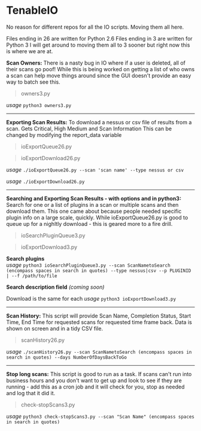 # TenableIO
No reason for different repos for all the IO scripts.  Moving them all here.

Files ending in 26 are written for Python 2.6 Files ending in 3 are written for Python 3  I will get around to moving them all to 3 sooner but right now this is where we are at.

**Scan Owners:**
There is a nasty bug in IO where if a user is deleted, all of their scans go poof!  While this is being worked on getting a list of who owns a scan can help move things around since the GUI doesn't provide an easy way to batch see this.

> owners3.py

*usage* `python3 owners3.py`

----

**Exporting Scan Results:**
To download a nessus or csv file of results from a scan. Gets Critical, High Medium and Scan Information This can be changed by modifying the report_data variable
> ioExportQueue26.py

> ioExportDownload26.py


*usage* `./ioExportQueue26.py --scan 'scan name' --type nessus or csv`

*usage* `./ioExportDownload26.py`

----

**Searching and Exporting Scan Results - with options and in python3:**
Search for one or a list of plugins in a scan or multiple scans and then download them.  This one came about because people needed specific plugin info on a large scale, quickly.  While ioExportQueue26.py is good to queue up for a nighltly download - this is geared more to a fire drill.

> ioSearchPluginQueue3.py

> ioExportDownload3.py

**Search plugins**  
*usage* `python3 ioSearchPluginQueue3.py --scan ScanNametoSearch (encompass spaces in search in quotes) --type nessus|csv --p PLUGINID | --f /path/to/file`

**Search description field** *(coming soon)*

Download is the same for each  *usage* `python3 ioExportDownload3.py`

----

**Scan History:**
This script will provide Scan Name, Completion Status, Start Time, End Time for requested scans for requested time frame back.
Data is shown on screen and in a tidy CSV file.

> scanHistory26.py

*usage* `./scanHistory26.py --scan ScanNametoSearch (encompass spaces in search in quotes) --days NumberOfDaysBackToGo`

-----
**Stop long scans:**
This script is good to run as a task.  If scans can't run into business hours and you don't want to get up and look to see if they are running - add this as a cron job and it will check for you, stop as needed and log that it did it. 

> check-stopScans3.py

*usage* `python3 check-stopScans3.py --scan "Scan Name" (encompass spaces in search in quotes)`
